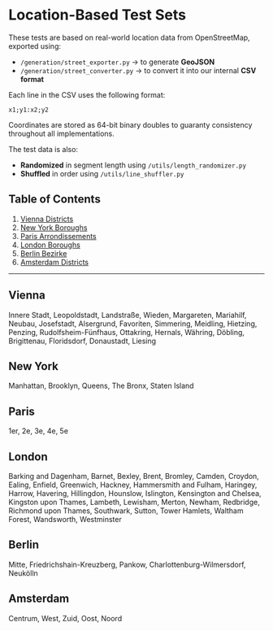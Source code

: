 # Location-Based Test Sets

These tests are based on real-world location data from OpenStreetMap, exported using:
- `/generation/street_exporter.py` → to generate **GeoJSON**
- `/generation/street_converter.py` → to convert it into our internal **CSV format**

Each line in the CSV uses the following format:
```
x1;y1:x2;y2
```
Coordinates are stored as 64-bit binary doubles to guaranty consistency throughout all implementations.

The test data is also:
- **Randomized** in segment length using `/utils/length_randomizer.py`
- **Shuffled** in order using `/utils/line_shuffler.py`

## Table of Contents
1. [Vienna Districts](#vienna-districts)
2. [New York Boroughs](#new-york-boroughs)
3. [Paris Arrondissements](#paris-arrondissements)
4. [London Boroughs](#london-boroughs)
5. [Berlin Bezirke](#berlin-bezirke)
6. [Amsterdam Districts](#amsterdam-districts)

---

## Vienna  
Innere Stadt, Leopoldstadt, Landstraße, Wieden, Margareten, Mariahilf, Neubau, Josefstadt, Alsergrund, Favoriten, Simmering, Meidling, Hietzing, Penzing, Rudolfsheim-Fünfhaus, Ottakring, Hernals, Währing, Döbling, Brigittenau, Floridsdorf, Donaustadt, Liesing

## New York  
Manhattan, Brooklyn, Queens, The Bronx, Staten Island

## Paris  
1er, 2e, 3e, 4e, 5e

## London  
Barking and Dagenham, Barnet, Bexley, Brent, Bromley, Camden, Croydon, Ealing, Enfield, Greenwich, Hackney, Hammersmith and Fulham, Haringey, Harrow, Havering, Hillingdon, Hounslow, Islington, Kensington and Chelsea, Kingston upon Thames, Lambeth, Lewisham, Merton, Newham, Redbridge, Richmond upon Thames, Southwark, Sutton, Tower Hamlets, Waltham Forest, Wandsworth, Westminster

## Berlin  
Mitte, Friedrichshain-Kreuzberg, Pankow, Charlottenburg-Wilmersdorf, Neukölln

## Amsterdam  
Centrum, West, Zuid, Oost, Noord
